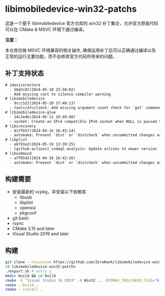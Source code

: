 # libimobiledevice-win32-patchs

这是一个基于 libimobiledevice 官方仓库的 win32 补丁集合，允许官方原版代码可以在 CMake & MSVC 环境下通过编译。

**注意：**

本仓库仅做 MSVC 环境兼容的相关操作, 确保运用补丁后可以正确通过编译以及正常的运行主要功能，而不会修改官方代码所带来的问题。

## 补丁支持状态

```txt
# idevicerestore
  - 56d2c01(2024-05-18 23:50:02)
  - Add missing cast to silence compiler warning
# libimobiledevice
  - 9ccc522(2024-05-20 17:48:13)
  - tools/afcclient: Add missing argument count check for `get` command
# libimobiledevice-glue
  - 14c2e4b(2024-05-13 19:49:40)
  - socket: Create an IPv4 compatible IPv6 socket when NULL is passed to socket_create
# libirecovery
  - 617fb57(2024-04-16 16:43:14)
  - automake: Prevent `dist` or `distcheck` when uncommitted changes are present
# libplist
  - e8791e2(2024-05-19 13:39:25)
  - [github-actions] codeql-analysis: Update actions to newer version
# libusbmuxd
  - a7f0543(2024-04-16 16:42:26)
  - automake: Prevent `dist` or `distcheck` when uncommitted changes are present
```

## 构建需要

- 安装最新的 vcpkg，并安装以下依赖库
  - libusb
  - libplist
  - openssl
  - pkgconf
- git bash
- rsync
- CMake 3.15 and later
- Visual Studio 2019 and later

## 构建

```bash
git clone --recursive https://github.com/ZeroKwok/libimobiledevice-win32-patchs.git
cd libimobiledevice-win32-patchs
./export.sh # entry y
mkdir build && cd build
cmake -G "Visual Studio 16 2019" -A Win32 .. -DCMAKE_TOOLCHAIN_FILE="G:/local/vcpkg/scripts/buildsystems/vcpkg.cmake" -DCMAKE_INSTALL_PREFIX="../installed"
cmake --build .
cmake --install .
```
